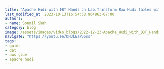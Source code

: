 ```yaml
---
title: "Apache Hudi with DBT Hands on Lab.Transform Raw Hudi tables with DBT and Glue Interactive Session"
last_modified_at: 2023-10-13T16:54:38.964863-07:00
authors:
- name: Soumil Shah
category: blog
image: /assets/images/video_blogs/2022-12-23-Apache_Hudi_with_DBT_Hands_on_LabTransform_Raw_Hudi_tables_with_DBT_and_Glue_Interactive_Session.png
navigate: "https://youtu.be/DH3LEaPG6ss"
tags:
- guide
- dbt
- aws glue
- apache hudi
---
```

